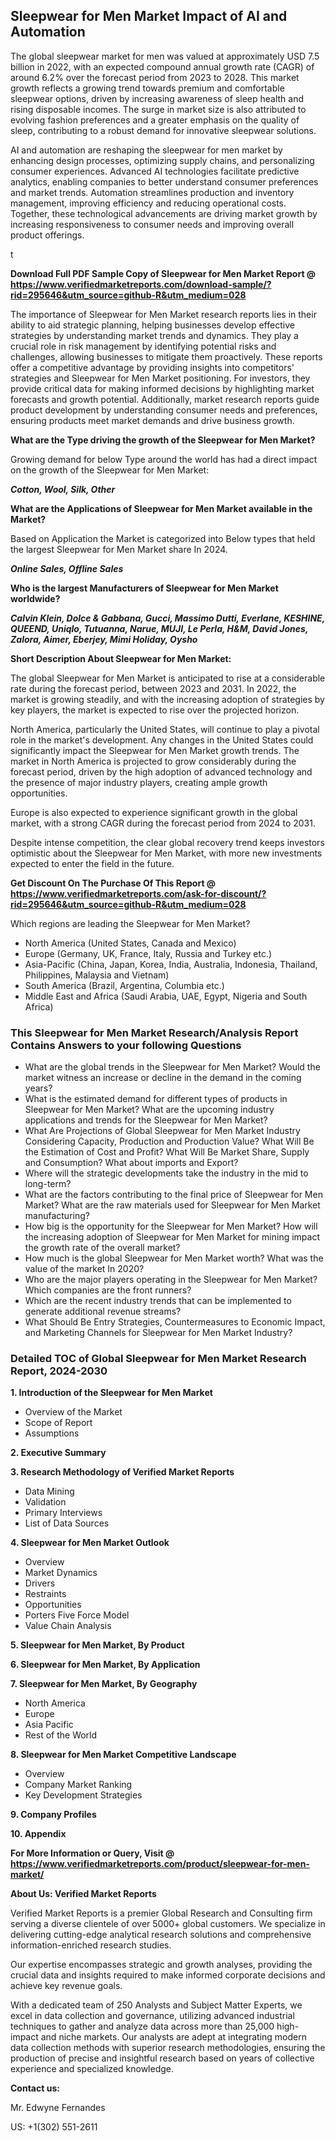 <h2>Sleepwear for Men Market Impact of AI and Automation</h2><p>The global sleepwear market for men was valued at approximately USD 7.5 billion in 2022, with an expected compound annual growth rate (CAGR) of around 6.2% over the forecast period from 2023 to 2028. This market growth reflects a growing trend towards premium and comfortable sleepwear options, driven by increasing awareness of sleep health and rising disposable incomes. The surge in market size is also attributed to evolving fashion preferences and a greater emphasis on the quality of sleep, contributing to a robust demand for innovative sleepwear solutions.</p><p>AI and automation are reshaping the sleepwear for men market by enhancing design processes, optimizing supply chains, and personalizing consumer experiences. Advanced AI technologies facilitate predictive analytics, enabling companies to better understand consumer preferences and market trends. Automation streamlines production and inventory management, improving efficiency and reducing operational costs. Together, these technological advancements are driving market growth by increasing responsiveness to consumer needs and improving overall product offerings.</p>t</p><p id="" class=""><strong>Download Full PDF Sample Copy of Sleepwear for Men Market Report @ <a href="https://www.verifiedmarketreports.com/download-sample/?rid=295646&utm_source=github-R&utm_medium=028" target="_blank">https://www.verifiedmarketreports.com/download-sample/?rid=295646&utm_source=github-R&utm_medium=028</a></strong></p><p>The importance of&nbsp;Sleepwear for Men Market research reports lies in their ability to aid strategic planning, helping businesses develop effective strategies by understanding market trends and dynamics. They play a crucial role in risk management by identifying potential risks and challenges, allowing businesses to mitigate them proactively. These reports offer a competitive advantage by providing insights into competitors' strategies and Sleepwear for Men Market positioning. For investors, they provide critical data for making informed decisions by highlighting market forecasts and growth potential. Additionally, market research reports guide product development by understanding consumer needs and preferences, ensuring products meet market demands and drive business growth.</p><p><strong>What are the&nbsp;Type driving the growth of the Sleepwear for Men Market?</strong></p><p id="" class="">Growing demand for below Type around the world has had a direct impact on the growth of the Sleepwear for Men Market:</p><em><strong>Cotton, Wool, Silk, Other</strong></em></p><strong>What are the&nbsp;Applications&nbsp;of Sleepwear for Men Market available in the Market?</strong></p><p id="" class="">Based on Application the Market is categorized into Below types that held the largest Sleepwear for Men Market share In 2024.</p><em><strong>Online Sales, Offline Sales</strong></em></p><strong>Who is the largest Manufacturers of Sleepwear for Men Market worldwide?</strong></p><p><em><strong>Calvin Klein, Dolce & Gabbana, Gucci, Massimo Dutti, Everlane, KESHINE, QUEEND, Uniqlo, Tutuanna, Narue, MUJI, Le Perla, H&M, David Jones, Zalora, Aimer, Eberjey, Mimi Holiday, Oysho</strong></em></p><p id="" class=""><strong>Short Description About Sleepwear for Men Market:</strong></p><p>The global Sleepwear for Men Market is anticipated to rise at a considerable rate during the forecast period, between 2023 and 2031. In 2022, the market is growing steadily, and with the increasing adoption of strategies by key players, the market is expected to rise over the projected horizon.</p><p>North America, particularly the United States, will continue to play a pivotal role in the market's development. Any changes in the United States could significantly impact the Sleepwear for Men Market growth trends. The market in North America is projected to grow considerably during the forecast period, driven by the high adoption of advanced technology and the presence of major industry players, creating ample growth opportunities.</p><p>Europe is also expected to experience significant growth in the global market, with a strong CAGR during the forecast period from 2024 to 2031.</p><p>Despite intense competition, the clear global recovery trend keeps investors optimistic about the Sleepwear for Men Market, with more new investments expected to enter the field in the future.</p><p id="" class=""><strong>Get Discount On The Purchase Of This Report @ <a href="https://www.verifiedmarketreports.com/ask-for-discount/?rid=295646&utm_source=github-R&utm_medium=028" target="_blank">https://www.verifiedmarketreports.com/ask-for-discount/?rid=295646&utm_source=github-R&utm_medium=028</a></strong></p>Which regions are leading the Sleepwear for Men Market?</p><ul><li>North America (United States, Canada and Mexico)</li><li>Europe (Germany, UK, France, Italy, Russia and Turkey etc.)</li><li>Asia-Pacific (China, Japan, Korea, India, Australia, Indonesia, Thailand, Philippines, Malaysia and Vietnam)</li><li>South America (Brazil, Argentina, Columbia etc.)</li><li>Middle East and Africa (Saudi Arabia, UAE, Egypt, Nigeria and South Africa)</li></ul><h3 id="" class="">This Sleepwear for Men Market Research/Analysis Report Contains Answers to your following Questions</h3><ul><li>What are the global trends in the Sleepwear for Men Market? Would the market witness an increase or decline in the demand in the coming years?</li><li>What is the estimated demand for different types of products in Sleepwear for Men Market? What are the upcoming industry applications and trends for the Sleepwear for Men Market?</li><li>What Are Projections of Global Sleepwear for Men Market Industry Considering Capacity, Production and Production Value? What Will Be the Estimation of Cost and Profit? What Will Be Market Share, Supply and Consumption? What about imports and Export?</li><li>Where will the strategic developments take the industry in the mid to long-term?</li><li>What are the factors contributing to the final price of Sleepwear for Men Market? What are the raw materials used for Sleepwear for Men Market manufacturing?</li><li>How big is the opportunity for the Sleepwear for Men Market? How will the increasing adoption of Sleepwear for Men Market for mining impact the growth rate of the overall market?</li><li>How much is the global Sleepwear for Men Market worth? What was the value of the market In 2020?</li><li>Who are the major players operating in the Sleepwear for Men Market? Which companies are the front runners?</li><li>Which are the recent industry trends that can be implemented to generate additional revenue streams?</li><li>What Should Be Entry Strategies, Countermeasures to Economic Impact, and Marketing Channels for Sleepwear for Men Market Industry?</li></ul><h3 id="" class="">Detailed TOC of Global Sleepwear for Men Market Research Report, 2024-2030</h3><p id="" class=""><strong>1. Introduction of the Sleepwear for Men Market</strong></p><ul><li>Overview of the Market</li><li>Scope of Report</li><li>Assumptions</li></ul><p id="" class=""><strong>2. Executive Summary</strong></p><p id="" class=""><strong>3. Research Methodology of Verified Market Reports</strong></p><ul><li>Data Mining</li><li>Validation</li><li>Primary Interviews</li><li>List of Data Sources</li></ul><p id="" class=""><strong>4. Sleepwear for Men Market Outlook</strong></p><ul><li>Overview</li><li>Market Dynamics</li><li>Drivers</li><li>Restraints</li><li>Opportunities</li><li>Porters Five Force Model</li><li>Value Chain Analysis</li></ul><p id="" class=""><strong>5. Sleepwear for Men Market, By Product</strong></p><p id="" class=""><strong>6. Sleepwear for Men Market, By Application</strong></p><p id="" class=""><strong>7. Sleepwear for Men Market, By Geography</strong></p><ul><li>North America</li><li>Europe</li><li>Asia Pacific</li><li>Rest of the World</li></ul><p id="" class=""><strong>8. Sleepwear for Men Market Competitive Landscape</strong></p><ul><li>Overview</li><li>Company Market Ranking</li><li>Key Development Strategies</li></ul><p id="" class=""><strong>9. Company Profiles</strong></p><p id="" class=""><strong>10. Appendix</strong></p><p id="" class=""><strong>For More Information or Query, Visit @ <a href="https://www.verifiedmarketreports.com/product/sleepwear-for-men-market/" target="_blank">https://www.verifiedmarketreports.com/product/sleepwear-for-men-market/</a></strong></p><p id="" class=""><strong>About Us: Verified Market Reports</strong></p><p id="" class="">Verified Market Reports is a premier Global Research and Consulting firm serving a diverse clientele of over 5000+ global customers. We specialize in delivering cutting-edge analytical research solutions and comprehensive information-enriched research studies.</p><p id="" class="">Our expertise encompasses strategic and growth analyses, providing the crucial data and insights required to make informed corporate decisions and achieve key revenue goals.</p><p id="" class="">With a dedicated team of 250 Analysts and Subject Matter Experts, we excel in data collection and governance, utilizing advanced industrial techniques to gather and analyze data across more than 25,000 high-impact and niche markets. Our analysts are adept at integrating modern data collection methods with superior research methodologies, ensuring the production of precise and insightful research based on years of collective experience and specialized knowledge.</p><p id="" class=""><strong>Contact us:</strong></p><p id="" class="">Mr. Edwyne Fernandes</p><p id="" class="">US: +1(302) 551-2611</p>